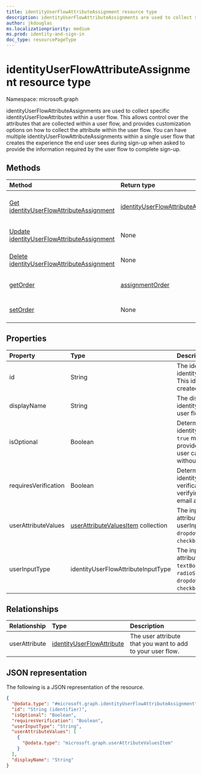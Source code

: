 ```yaml
---
title: identityUserFlowAttributeAssignment resource type
description: identityUserFlowAttributeAssignments are used to collect specific identityUserFlowAttributes within a user flow.
author: jkdouglas
ms.localizationpriority: medium
ms.prod: identity-and-sign-in
doc_type: resourcePageType
---
```


# identityUserFlowAttributeAssignment resource type

Namespace: microsoft.graph

identityUserFlowAttributeAssignments are used to collect specific identityUserFlowAttributes within a user flow. This allows control over the attributes that are collected within a user flow, and provides customization options on how to collect the attribute within the user flow. You can have multiple identityUserFlowAttributeAssignments within a single user flow that creates the experience the end user sees during sign-up when asked to provide the information required by the user flow to complete sign-up.

## Methods

| Method                                                                                             | Return type                                                                                | Description                                                                             |
| :------------------------------------------------------------------------------------------------- | :----------------------------------------------------------------------------------------- | :-------------------------------------------------------------------------------------- |
| [Get identityUserFlowAttributeAssignment](../api/identityuserflowattributeassignment-get.md)       | [identityUserFlowAttributeAssignment](../resources/identityuserflowattributeassignment.md) | Read the properties and relationships of an identityUserFlowAttributeAssignment object. |
| [Update identityUserFlowAttributeAssignment](../api/identityuserflowattributeassignment-update.md) | None                                                                                       | Update the properties of an identityUserFlowAttributeAssignment object.                 |
| [Delete identityUserFlowAttributeAssignment](../api/identityuserflowattributeassignment-delete.md) | None                                                                                       | Delete a specific identityUserFlowAttributeAssignment object.                           |
| [getOrder](../api/identityuserflowattributeassignment-getorder.md)                                 | [assignmentOrder](../resources/assignmentorder.md)                                         | Gets the order of the identityUserFlowAttributes being collected within a user flow.    |
| [setOrder](../api/identityuserflowattributeassignment-setorder.md)                                 | None                                                                                       | Sets the order of the identityUserFlowAttributes being collected within a user flow.    |

## Properties

| Property             | Type                                                                          | Description                                                                                                                                                                                    |
| :------------------- | :---------------------------------------------------------------------------- | :--------------------------------------------------------------------------------------------------------------------------------------------------------------------------------------------- |
| id                   | String                                                                        | The identifier of the identityUserFlowAttributeAssignment. This identifier is immutable after it is created. This is a read-only property.                                                     |
| displayName          | String                                                                        | The display name of the identityUserFlowAttribute within a user flow.                                                                                                                          |
| isOptional           | Boolean                                                                       | Determines whether the identityUserFlowAttribute is optional. `true` means the user doesn't have to provide a value. `false` means the user cannot complete sign-up without providing a value. |
| requiresVerification | Boolean                                                                       | Determines whether the identityUserFlowAttribute requires verification. This is only used for verifying the user's phone number or email address.                                              |
| userAttributeValues  | [userAttributeValuesItem](../resources/userattributevaluesitem.md) collection | The input options for the user flow attribute. Only applicable when the userInputType is `radioSingleSelect`, `dropdownSingleSelect`, or `checkboxMultiSelect`.                                |
| userInputType        | identityUserFlowAttributeInputType                                            | The input type of the user flow attribute. Possible values are: `textBox`, `dateTimeDropdown`, `radioSingleSelect`, `dropdownSingleSelect`, `emailBox`, `checkboxMultiSelect`.                 |

## Relationships

| Relationship  | Type                                                                   | Description                                                |
| :------------ | :--------------------------------------------------------------------- | :--------------------------------------------------------- |
| userAttribute | [identityUserFlowAttribute](../resources/identityuserflowattribute.md) | The user attribute that you want to add to your user flow. |

## JSON representation

The following is a JSON representation of the resource.

<!-- {
  "blockType": "resource",
  "keyProperty": "id",
  "@odata.type": "microsoft.graph.identityUserFlowAttributeAssignment",
  "openType": false
}
-->

```json
{
  "@odata.type": "#microsoft.graph.identityUserFlowAttributeAssignment",
  "id": "String (identifier)",
  "isOptional": "Boolean",
  "requiresVerification": "Boolean",
  "userInputType": "String",
  "userAttributeValues": [
    {
      "@odata.type": "microsoft.graph.userAttributeValuesItem"
    }
  ],
  "displayName": "String"
}
```
